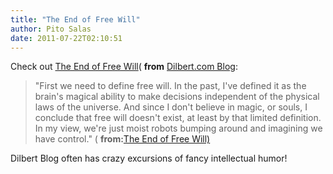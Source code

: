 ```yaml
---
title: "The End of Free Will"
author: Pito Salas
date: 2011-07-22T02:10:51
---
```




Check out [The End of Free
Will](<http://dilbert.com/blog/entry/the_end_of_free_will/>)( **from**
[Dilbert.com Blog](<http://dilbert.com/blog/entry.feed/>):

> "First we need to define free will. In the past, I've defined it as the
> brain's magical ability to make decisions independent of the physical laws
> of the universe. And since I don't believe in magic, or souls, I conclude
> that free will doesn't exist, at least by that limited definition. In my
> view, we're just moist robots bumping around and imagining we have control."
> ( **from:**[The End of Free Will)
> ](<http://dilbert.com/blog/entry/the_end_of_free_will/>)

Dilbert Blog often has crazy excursions of fancy intellectual humor!


